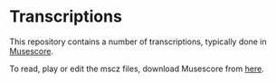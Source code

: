 # Transcriptions

This repository contains a number of transcriptions, typically done in [Musescore](https://musescore.org).

To read, play or edit the mscz files, download Musescore from [here](https://musescore.org/en/download).

